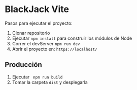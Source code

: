 # BlackJack Vite

Pasos para ejecutar el proyecto:

1. Clonar repositorio
2. Ejecutar `npm install` para construir los módulos de Node
3. Correr el devServer `npm run dev`
4. Abrir el proyecto en: `https://localhost/`

## Producción

1. Ejecutar ` npm run build`
2. Tomar la carpeta `dist` y desplegarla
